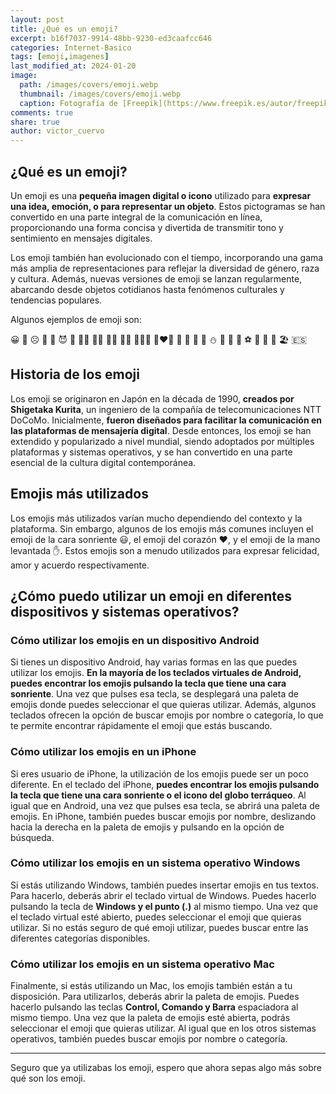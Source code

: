 ```yaml
---
layout: post
title: ¿Qué es un emoji?
excerpt: b16f7037-9914-48bb-9230-ed3caafcc646
categories: Internet-Basico
tags: [emoji,imagenes]
last_modified_at: 2024-01-20
image:
  path: /images/covers/emoji.webp
  thumbnail: /images/covers/emoji.webp
  caption: Fotografía de [Freepik](https://www.freepik.es/autor/freepik)
comments: true
share: true
author: victor_cuervo
---
```


## ¿Qué es un emoji?


Un emoji es una **pequeña imagen digital o icono** utilizado para **expresar una idea, emoción, o para representar un objeto**. Estos pictogramas se han convertido en una parte integral de la comunicación en línea, proporcionando una forma concisa y divertida de transmitir tono y sentimiento en mensajes digitales.


Los emoji también han evolucionado con el tiempo, incorporando una gama más amplia de representaciones para reflejar la diversidad de género, raza y cultura. Además, nuevas versiones de emoji se lanzan regularmente, abarcando desde objetos cotidianos hasta fenómenos culturales y tendencias populares.


Algunos ejemplos de emoji son:


😀 🤪 ☹️ 🥳 🤢 😈 💩 👍🏻 💪🏻 👮🏼 🎅🏻 🙅🏽‍♂️ 👩‍❤️‍👩 🐼 🙈 🦄 🐉 ⛄️ 🍑 🍕 🍿 ⚽️ 🥇 🚗 🚀 🏖️ 🇪🇸


## Historia de los emoji


Los emoji se originaron en Japón en la década de 1990, **creados por Shigetaka Kurita**, un ingeniero de la compañía de telecomunicaciones NTT DoCoMo. Inicialmente, **fueron diseñados para facilitar la comunicación en las plataformas de mensajería digital**. Desde entonces, los emoji se han extendido y popularizado a nivel mundial, siendo adoptados por múltiples plataformas y sistemas operativos, y se han convertido en una parte esencial de la cultura digital contemporánea.


## Emojis más utilizados


Los emojis más utilizados varían mucho dependiendo del contexto y la plataforma. Sin embargo, algunos de los emojis más comunes incluyen el emoji de la cara sonriente 😃, el emoji del corazón ❤️, y el emoji de la mano levantada ✋. Estos emojis son a menudo utilizados para expresar felicidad, amor y acuerdo respectivamente.


## ¿Cómo puedo utilizar un emoji en diferentes dispositivos y sistemas operativos?


### Cómo utilizar los emojis en un dispositivo Android


Si tienes un dispositivo Android, hay varias formas en las que puedes utilizar los emojis. **En la mayoría de los teclados virtuales de Android, puedes encontrar los emojis pulsando la tecla que tiene una cara sonriente**. Una vez que pulses esa tecla, se desplegará una paleta de emojis donde puedes seleccionar el que quieras utilizar. Además, algunos teclados ofrecen la opción de buscar emojis por nombre o categoría, lo que te permite encontrar rápidamente el emoji que estás buscando.


### Cómo utilizar los emojis en un iPhone


Si eres usuario de iPhone, la utilización de los emojis puede ser un poco diferente. En el teclado del iPhone, **puedes encontrar los emojis pulsando la tecla que tiene una cara sonriente o el icono del globo terráqueo**. Al igual que en Android, una vez que pulses esa tecla, se abrirá una paleta de emojis. En iPhone, también puedes buscar emojis por nombre, deslizando hacia la derecha en la paleta de emojis y pulsando en la opción de búsqueda.


### Cómo utilizar los emojis en un sistema operativo Windows


Si estás utilizando Windows, también puedes insertar emojis en tus textos. Para hacerlo, deberás abrir el teclado virtual de Windows. Puedes hacerlo pulsando la tecla de **Windows y el punto (.)** al mismo tiempo. Una vez que el teclado virtual esté abierto, puedes seleccionar el emoji que quieras utilizar. Si no estás seguro de qué emoji utilizar, puedes buscar entre las diferentes categorías disponibles.


### Cómo utilizar los emojis en un sistema operativo Mac


Finalmente, si estás utilizando un Mac, los emojis también están a tu disposición. Para utilizarlos, deberás abrir la paleta de emojis. Puedes hacerlo pulsando las teclas **Control, Comando y Barra** espaciadora al mismo tiempo. Una vez que la paleta de emojis esté abierta, podrás seleccionar el emoji que quieras utilizar. Al igual que en los otros sistemas operativos, también puedes buscar emojis por nombre o categoría.


---


Seguro que ya utilizabas los emoji, espero que ahora sepas algo más sobre qué son los emoji.

